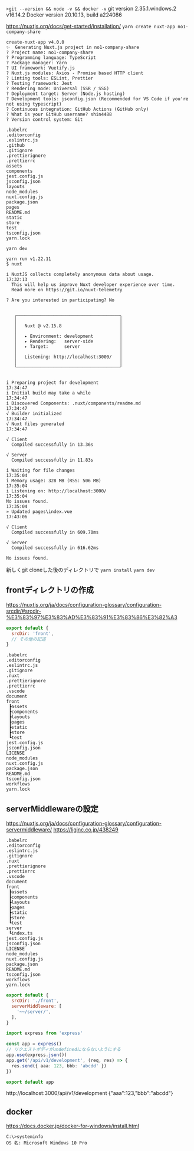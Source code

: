 `>git --version && node -v && docker -v`
git version 2.35.1.windows.2
v16.14.2
Docker version 20.10.13, build a224086

https://nuxtjs.org/docs/get-started/installation/
`yarn create nuxt-app no1-company-share`

```
create-nuxt-app v4.0.0
✨  Generating Nuxt.js project in no1-company-share
? Project name: no1-company-share
? Programming language: TypeScript
? Package manager: Yarn
? UI framework: Vuetify.js
? Nuxt.js modules: Axios - Promise based HTTP client
? Linting tools: ESLint, Prettier
? Testing framework: Jest
? Rendering mode: Universal (SSR / SSG)
? Deployment target: Server (Node.js hosting)
? Development tools: jsconfig.json (Recommended for VS Code if you're not using typescript)
? Continuous integration: GitHub Actions (GitHub only)
? What is your GitHub username? shin4488
? Version control system: Git
```

```
.babelrc
.editorconfig
.eslintrc.js
.github
.gitignore
.prettierignore
.prettierrc
assets
components
jest.config.js
jsconfig.json
layouts
node_modules
nuxt.config.js
package.json
pages
README.md
static
store
test
tsconfig.json
yarn.lock
```

`yarn dev`

```
yarn run v1.22.11
$ nuxt

i NuxtJS collects completely anonymous data about usage.                                                               17:32:13
  This will help us improve Nuxt developer experience over time.
  Read more on https://git.io/nuxt-telemetry

? Are you interested in participating? No


   ╭───────────────────────────────────────╮
   │                                       │
   │   Nuxt @ v2.15.8                      │
   │                                       │
   │   ▸ Environment: development          │
   │   ▸ Rendering:   server-side          │
   │   ▸ Target:      server               │
   │                                       │
   │   Listening: http://localhost:3000/   │
   │                                       │
   ╰───────────────────────────────────────╯


i Preparing project for development                                                                                    17:34:47
i Initial build may take a while                                                                                       17:34:47
i Discovered Components: .nuxt/components/readme.md                                                                    17:34:47
√ Builder initialized                                                                                                  17:34:47
√ Nuxt files generated                                                                                                 17:34:47

√ Client
  Compiled successfully in 13.36s

√ Server
  Compiled successfully in 11.83s

i Waiting for file changes                                                                                             17:35:04
i Memory usage: 328 MB (RSS: 506 MB)                                                                                   17:35:04
i Listening on: http://localhost:3000/                                                                                 17:35:04
No issues found.                                                                                                       17:35:04
» Updated pages\index.vue                                                                                              17:43:06

√ Client
  Compiled successfully in 609.70ms

√ Server
  Compiled successfully in 616.62ms

No issues found.
```

新しくgit cloneした後のディレクトリで
`yarn install`
`yarn dev`

## frontディレクトリの作成
https://nuxtjs.org/ja/docs/configuration-glossary/configuration-srcdir/#srcdir-%E3%83%97%E3%83%AD%E3%83%91%E3%83%86%E3%82%A3

```javascript
export default {
  srcDir: 'front',
  // その他の記述
}
```

```
.babelrc
.editorconfig
.eslintrc.js
.gitignore
.nuxt
.prettierignore
.prettierrc
.vscode
document
front
 ┣assets
 ┣components
 ┣layouts
 ┣pages
 ┣static
 ┣store
 ┗test
jest.config.js
jsconfig.json
LICENSE
node_modules
nuxt.config.js
package.json
README.md
tsconfig.json
workflows
yarn.lock
```

## serverMiddlewareの設定

https://nuxtjs.org/ja/docs/configuration-glossary/configuration-servermiddleware/
https://liginc.co.jp/438249

```
.babelrc
.editorconfig
.eslintrc.js
.gitignore
.nuxt
.prettierignore
.prettierrc
.vscode
document
front
 ┣assets
 ┣components
 ┣layouts
 ┣pages
 ┣static
 ┣store
 ┗test
server
 ┗index.ts
jest.config.js
jsconfig.json
LICENSE
node_modules
nuxt.config.js
package.json
README.md
tsconfig.json
workflows
yarn.lock
```

```javascript
export default {
  srcDir: './front',
  serverMiddleware: [
    '~~/server/',
  ],
}
```

```typescript
import express from 'express'

const app = express()
// リクエストボディがundefinedにならないようにする
app.use(express.json())
app.get('/api/v1/development', (req, res) => {
  res.send({ aaa: 123, bbb: 'abcdd' })
})

export default app
```

http://localhost:3000/api/v1/development
{"aaa":123,"bbb":"abcdd"}

## docker

https://docs.docker.jp/docker-for-windows/install.html

```
C:\>systeminfo
OS 名: Microsoft Windows 10 Pro
```

